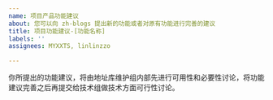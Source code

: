 ```yaml
---
name: 项目产品功能建议
about: 您可以向 zh-blogs 提出新的功能或者对原有功能进行完善的建议
title: 项目功能建议-[功能名称]
labels: ''
assignees: MYXXTS, linlinzzo

---
```


你所提出的功能建议，将由地址库维护组内部先进行可用性和必要性讨论，将功能建议完善之后再提交给技术组做技术方面可行性讨论。
